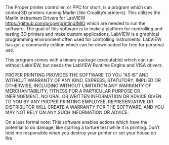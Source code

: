 The Proper printer controller, or PPC for short, is a program which can control 3D printers running Marlin (like Creality’s printers). This utilizes the Marlin Instrument Drivers for LabVIEW https://github.com/properprinting/MID which are needed to run the software. The goal of this software is to make a platform for controlling and testing 3D printers and make custom applications. LabVIEW is a graphical programming environment often used for controlling instruments. LabVIEW has got a community edition which can be downloaded for free for personal use.

This program comes with a binary package (executable) which can run without LabVIEW, but needs the LabVIEW Runtime Engine and VISA drivers.

PROPER PRINTING PROVIDES THE SOFTWARE TO YOU “AS IS” AND WITHOUT WARRANTY OF ANY KIND, EXPRESS, STATUTORY, IMPLIED OR OTHERWISE, INCLUDING WITHOUT LIMITATION ANY WARRANTY OF MERCHANTABILITY, FITNESS FOR A PARTICULAR PURPOSE OR INFRINGEMENT. NO ORAL OR WRITTEN INFORMATION OR ADVICE GIVEN TO YOU BY ANY PROPER PRINTING EMPLOYEE, REPRESENTATIVE OR DISTRIBUTOR WILL CREATE A WARRANTY FOR THE SOFTWARE, AND YOU MAY NOT RELY ON ANY SUCH INFORMATION OR ADVICE.

On a less formal note: This software enables actions which have the potential to do damage, like starting a torture test while it is printing. Don’t hold me responsible when you destroy your printer or set your house on fire.
